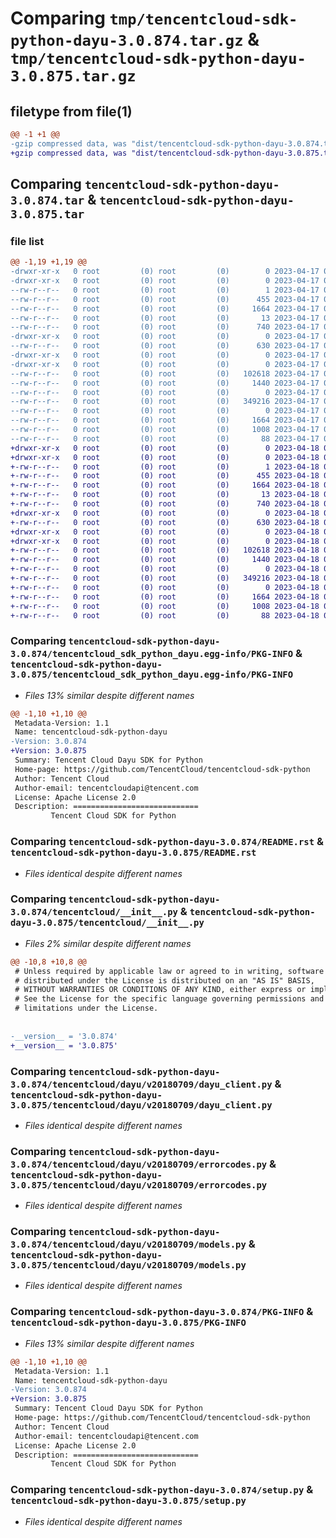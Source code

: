 # Comparing `tmp/tencentcloud-sdk-python-dayu-3.0.874.tar.gz` & `tmp/tencentcloud-sdk-python-dayu-3.0.875.tar.gz`

## filetype from file(1)

```diff
@@ -1 +1 @@
-gzip compressed data, was "dist/tencentcloud-sdk-python-dayu-3.0.874.tar", last modified: Mon Apr 17 00:27:29 2023, max compression
+gzip compressed data, was "dist/tencentcloud-sdk-python-dayu-3.0.875.tar", last modified: Tue Apr 18 00:33:35 2023, max compression
```

## Comparing `tencentcloud-sdk-python-dayu-3.0.874.tar` & `tencentcloud-sdk-python-dayu-3.0.875.tar`

### file list

```diff
@@ -1,19 +1,19 @@
-drwxr-xr-x   0 root         (0) root         (0)        0 2023-04-17 00:27:29.000000 tencentcloud-sdk-python-dayu-3.0.874/
-drwxr-xr-x   0 root         (0) root         (0)        0 2023-04-17 00:27:29.000000 tencentcloud-sdk-python-dayu-3.0.874/tencentcloud_sdk_python_dayu.egg-info/
--rw-r--r--   0 root         (0) root         (0)        1 2023-04-17 00:27:29.000000 tencentcloud-sdk-python-dayu-3.0.874/tencentcloud_sdk_python_dayu.egg-info/dependency_links.txt
--rw-r--r--   0 root         (0) root         (0)      455 2023-04-17 00:27:29.000000 tencentcloud-sdk-python-dayu-3.0.874/tencentcloud_sdk_python_dayu.egg-info/SOURCES.txt
--rw-r--r--   0 root         (0) root         (0)     1664 2023-04-17 00:27:29.000000 tencentcloud-sdk-python-dayu-3.0.874/tencentcloud_sdk_python_dayu.egg-info/PKG-INFO
--rw-r--r--   0 root         (0) root         (0)       13 2023-04-17 00:27:29.000000 tencentcloud-sdk-python-dayu-3.0.874/tencentcloud_sdk_python_dayu.egg-info/top_level.txt
--rw-r--r--   0 root         (0) root         (0)      740 2023-04-17 00:27:29.000000 tencentcloud-sdk-python-dayu-3.0.874/README.rst
-drwxr-xr-x   0 root         (0) root         (0)        0 2023-04-17 00:27:29.000000 tencentcloud-sdk-python-dayu-3.0.874/tencentcloud/
--rw-r--r--   0 root         (0) root         (0)      630 2023-04-17 00:27:29.000000 tencentcloud-sdk-python-dayu-3.0.874/tencentcloud/__init__.py
-drwxr-xr-x   0 root         (0) root         (0)        0 2023-04-17 00:27:29.000000 tencentcloud-sdk-python-dayu-3.0.874/tencentcloud/dayu/
-drwxr-xr-x   0 root         (0) root         (0)        0 2023-04-17 00:27:29.000000 tencentcloud-sdk-python-dayu-3.0.874/tencentcloud/dayu/v20180709/
--rw-r--r--   0 root         (0) root         (0)   102618 2023-04-17 00:27:29.000000 tencentcloud-sdk-python-dayu-3.0.874/tencentcloud/dayu/v20180709/dayu_client.py
--rw-r--r--   0 root         (0) root         (0)     1440 2023-04-17 00:27:29.000000 tencentcloud-sdk-python-dayu-3.0.874/tencentcloud/dayu/v20180709/errorcodes.py
--rw-r--r--   0 root         (0) root         (0)        0 2023-04-17 00:27:29.000000 tencentcloud-sdk-python-dayu-3.0.874/tencentcloud/dayu/v20180709/__init__.py
--rw-r--r--   0 root         (0) root         (0)   349216 2023-04-17 00:27:29.000000 tencentcloud-sdk-python-dayu-3.0.874/tencentcloud/dayu/v20180709/models.py
--rw-r--r--   0 root         (0) root         (0)        0 2023-04-17 00:27:29.000000 tencentcloud-sdk-python-dayu-3.0.874/tencentcloud/dayu/__init__.py
--rw-r--r--   0 root         (0) root         (0)     1664 2023-04-17 00:27:29.000000 tencentcloud-sdk-python-dayu-3.0.874/PKG-INFO
--rw-r--r--   0 root         (0) root         (0)     1008 2023-04-17 00:27:29.000000 tencentcloud-sdk-python-dayu-3.0.874/setup.py
--rw-r--r--   0 root         (0) root         (0)       88 2023-04-17 00:27:29.000000 tencentcloud-sdk-python-dayu-3.0.874/setup.cfg
+drwxr-xr-x   0 root         (0) root         (0)        0 2023-04-18 00:33:35.000000 tencentcloud-sdk-python-dayu-3.0.875/
+drwxr-xr-x   0 root         (0) root         (0)        0 2023-04-18 00:33:35.000000 tencentcloud-sdk-python-dayu-3.0.875/tencentcloud_sdk_python_dayu.egg-info/
+-rw-r--r--   0 root         (0) root         (0)        1 2023-04-18 00:33:35.000000 tencentcloud-sdk-python-dayu-3.0.875/tencentcloud_sdk_python_dayu.egg-info/dependency_links.txt
+-rw-r--r--   0 root         (0) root         (0)      455 2023-04-18 00:33:35.000000 tencentcloud-sdk-python-dayu-3.0.875/tencentcloud_sdk_python_dayu.egg-info/SOURCES.txt
+-rw-r--r--   0 root         (0) root         (0)     1664 2023-04-18 00:33:35.000000 tencentcloud-sdk-python-dayu-3.0.875/tencentcloud_sdk_python_dayu.egg-info/PKG-INFO
+-rw-r--r--   0 root         (0) root         (0)       13 2023-04-18 00:33:35.000000 tencentcloud-sdk-python-dayu-3.0.875/tencentcloud_sdk_python_dayu.egg-info/top_level.txt
+-rw-r--r--   0 root         (0) root         (0)      740 2023-04-18 00:33:35.000000 tencentcloud-sdk-python-dayu-3.0.875/README.rst
+drwxr-xr-x   0 root         (0) root         (0)        0 2023-04-18 00:33:35.000000 tencentcloud-sdk-python-dayu-3.0.875/tencentcloud/
+-rw-r--r--   0 root         (0) root         (0)      630 2023-04-18 00:33:35.000000 tencentcloud-sdk-python-dayu-3.0.875/tencentcloud/__init__.py
+drwxr-xr-x   0 root         (0) root         (0)        0 2023-04-18 00:33:35.000000 tencentcloud-sdk-python-dayu-3.0.875/tencentcloud/dayu/
+drwxr-xr-x   0 root         (0) root         (0)        0 2023-04-18 00:33:35.000000 tencentcloud-sdk-python-dayu-3.0.875/tencentcloud/dayu/v20180709/
+-rw-r--r--   0 root         (0) root         (0)   102618 2023-04-18 00:33:35.000000 tencentcloud-sdk-python-dayu-3.0.875/tencentcloud/dayu/v20180709/dayu_client.py
+-rw-r--r--   0 root         (0) root         (0)     1440 2023-04-18 00:33:35.000000 tencentcloud-sdk-python-dayu-3.0.875/tencentcloud/dayu/v20180709/errorcodes.py
+-rw-r--r--   0 root         (0) root         (0)        0 2023-04-18 00:33:35.000000 tencentcloud-sdk-python-dayu-3.0.875/tencentcloud/dayu/v20180709/__init__.py
+-rw-r--r--   0 root         (0) root         (0)   349216 2023-04-18 00:33:35.000000 tencentcloud-sdk-python-dayu-3.0.875/tencentcloud/dayu/v20180709/models.py
+-rw-r--r--   0 root         (0) root         (0)        0 2023-04-18 00:33:35.000000 tencentcloud-sdk-python-dayu-3.0.875/tencentcloud/dayu/__init__.py
+-rw-r--r--   0 root         (0) root         (0)     1664 2023-04-18 00:33:35.000000 tencentcloud-sdk-python-dayu-3.0.875/PKG-INFO
+-rw-r--r--   0 root         (0) root         (0)     1008 2023-04-18 00:33:35.000000 tencentcloud-sdk-python-dayu-3.0.875/setup.py
+-rw-r--r--   0 root         (0) root         (0)       88 2023-04-18 00:33:35.000000 tencentcloud-sdk-python-dayu-3.0.875/setup.cfg
```

### Comparing `tencentcloud-sdk-python-dayu-3.0.874/tencentcloud_sdk_python_dayu.egg-info/PKG-INFO` & `tencentcloud-sdk-python-dayu-3.0.875/tencentcloud_sdk_python_dayu.egg-info/PKG-INFO`

 * *Files 13% similar despite different names*

```diff
@@ -1,10 +1,10 @@
 Metadata-Version: 1.1
 Name: tencentcloud-sdk-python-dayu
-Version: 3.0.874
+Version: 3.0.875
 Summary: Tencent Cloud Dayu SDK for Python
 Home-page: https://github.com/TencentCloud/tencentcloud-sdk-python
 Author: Tencent Cloud
 Author-email: tencentcloudapi@tencent.com
 License: Apache License 2.0
 Description: ============================
         Tencent Cloud SDK for Python
```

### Comparing `tencentcloud-sdk-python-dayu-3.0.874/README.rst` & `tencentcloud-sdk-python-dayu-3.0.875/README.rst`

 * *Files identical despite different names*

### Comparing `tencentcloud-sdk-python-dayu-3.0.874/tencentcloud/__init__.py` & `tencentcloud-sdk-python-dayu-3.0.875/tencentcloud/__init__.py`

 * *Files 2% similar despite different names*

```diff
@@ -10,8 +10,8 @@
 # Unless required by applicable law or agreed to in writing, software
 # distributed under the License is distributed on an "AS IS" BASIS,
 # WITHOUT WARRANTIES OR CONDITIONS OF ANY KIND, either express or implied.
 # See the License for the specific language governing permissions and
 # limitations under the License.
 
 
-__version__ = '3.0.874'
+__version__ = '3.0.875'
```

### Comparing `tencentcloud-sdk-python-dayu-3.0.874/tencentcloud/dayu/v20180709/dayu_client.py` & `tencentcloud-sdk-python-dayu-3.0.875/tencentcloud/dayu/v20180709/dayu_client.py`

 * *Files identical despite different names*

### Comparing `tencentcloud-sdk-python-dayu-3.0.874/tencentcloud/dayu/v20180709/errorcodes.py` & `tencentcloud-sdk-python-dayu-3.0.875/tencentcloud/dayu/v20180709/errorcodes.py`

 * *Files identical despite different names*

### Comparing `tencentcloud-sdk-python-dayu-3.0.874/tencentcloud/dayu/v20180709/models.py` & `tencentcloud-sdk-python-dayu-3.0.875/tencentcloud/dayu/v20180709/models.py`

 * *Files identical despite different names*

### Comparing `tencentcloud-sdk-python-dayu-3.0.874/PKG-INFO` & `tencentcloud-sdk-python-dayu-3.0.875/PKG-INFO`

 * *Files 13% similar despite different names*

```diff
@@ -1,10 +1,10 @@
 Metadata-Version: 1.1
 Name: tencentcloud-sdk-python-dayu
-Version: 3.0.874
+Version: 3.0.875
 Summary: Tencent Cloud Dayu SDK for Python
 Home-page: https://github.com/TencentCloud/tencentcloud-sdk-python
 Author: Tencent Cloud
 Author-email: tencentcloudapi@tencent.com
 License: Apache License 2.0
 Description: ============================
         Tencent Cloud SDK for Python
```

### Comparing `tencentcloud-sdk-python-dayu-3.0.874/setup.py` & `tencentcloud-sdk-python-dayu-3.0.875/setup.py`

 * *Files identical despite different names*

